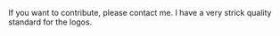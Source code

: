 If you want to contribute, please contact me. I have a very strick quality standard for the logos. 
